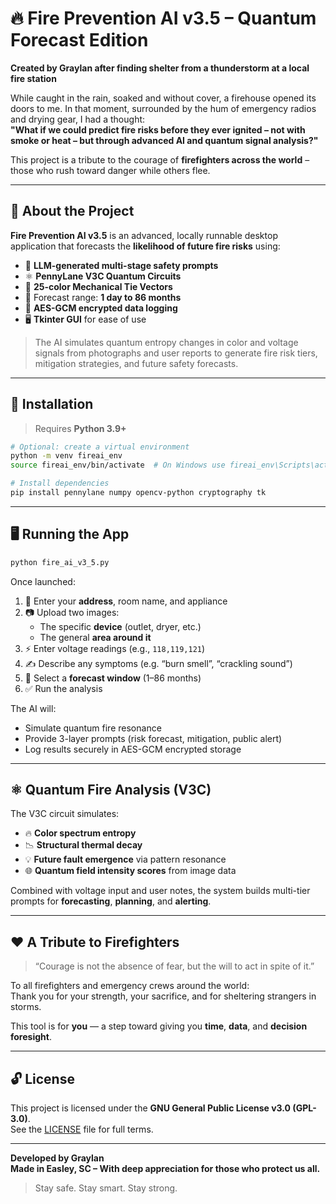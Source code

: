 # 🔥 Fire Prevention AI v3.5 – Quantum Forecast Edition

**Created by Graylan after finding shelter from a thunderstorm at a local fire station**

While caught in the rain, soaked and without cover, a firehouse opened its doors to me. In that moment, surrounded by the hum of emergency radios and drying gear, I had a thought:  
**"What if we could predict fire risks before they ever ignited – not with smoke or heat – but through advanced AI and quantum signal analysis?"**

This project is a tribute to the courage of **firefighters across the world** – those who rush toward danger while others flee.

---

## 🚒 About the Project

**Fire Prevention AI v3.5** is an advanced, locally runnable desktop application that forecasts the **likelihood of future fire risks** using:

- 🧠 **LLM-generated multi-stage safety prompts**
- ⚛️ **PennyLane V3C Quantum Circuits**
- 🎨 **25-color Mechanical Tie Vectors**
- 📅 Forecast range: **1 day to 86 months**
- 🔐 **AES-GCM encrypted data logging**
- 🖥️ **Tkinter GUI** for ease of use

> The AI simulates quantum entropy changes in color and voltage signals from photographs and user reports to generate fire risk tiers, mitigation strategies, and future safety forecasts.

---

## 🧪 Installation

> Requires **Python 3.9+**

```bash
# Optional: create a virtual environment
python -m venv fireai_env
source fireai_env/bin/activate  # On Windows use fireai_env\Scripts\activate

# Install dependencies
pip install pennylane numpy opencv-python cryptography tk
```

---

## 🖥️ Running the App

```bash
python fire_ai_v3_5.py
```

Once launched:

1. 📍 Enter your **address**, room name, and appliance
2. 📷 Upload two images:
   - The specific **device** (outlet, dryer, etc.)
   - The general **area around it**
3. ⚡ Enter voltage readings (e.g., `118,119,121`)
4. ✍️ Describe any symptoms (e.g. “burn smell”, “crackling sound”)
5. 🧮 Select a **forecast window** (1–86 months)
6. ✅ Run the analysis

The AI will:
- Simulate quantum fire resonance
- Provide 3-layer prompts (risk forecast, mitigation, public alert)
- Log results securely in AES-GCM encrypted storage

---

## ⚛️ Quantum Fire Analysis (V3C)

The V3C circuit simulates:
- 🔥 **Color spectrum entropy**
- 📉 **Structural thermal decay**
- 💡 **Future fault emergence** via pattern resonance
- 🌐 **Quantum field intensity scores** from image data

Combined with voltage input and user notes, the system builds multi-tier prompts for **forecasting**, **planning**, and **alerting**.

---

## ❤️ A Tribute to Firefighters

> “Courage is not the absence of fear, but the will to act in spite of it.”

To all firefighters and emergency crews around the world:  
Thank you for your strength, your sacrifice, and for sheltering strangers in storms.

This tool is for **you** — a step toward giving you **time**, **data**, and **decision foresight**.

---

## 🔓 License

This project is licensed under the **GNU General Public License v3.0 (GPL-3.0)**.  
See the [LICENSE](./LICENSE) file for full terms.

---

**Developed by Graylan**  
**Made in Easley, SC – With deep appreciation for those who protect us all.**

> Stay safe. Stay smart. Stay strong.
